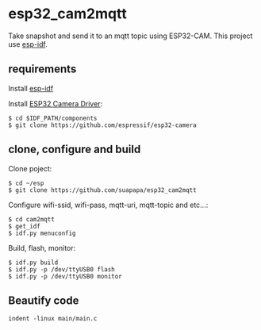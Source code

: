 # esp32_cam2mqtt

Take snapshot and send it to an mqtt topic using ESP32-CAM.
This project use [esp-idf](https://docs.espressif.com/projects/esp-idf/en/latest/esp32/#).

## requirements

Install [esp-idf](https://docs.espressif.com/projects/esp-idf/en/latest/esp32/#)

Install [ESP32 Camera Driver](https://github.com/espressif/esp32-camera):

    $ cd $IDF_PATH/components
    $ git clone https://github.com/espressif/esp32-camera

## clone, configure and build

Clone poject:

    $ cd ~/esp
    $ git clone https://github.com/suapapa/esp32_cam2mqtt

Configure wifi-ssid, wifi-pass, mqtt-uri, mqtt-topic and etc...:

    $ cd cam2mqtt
    $ get_idf
    $ idf.py menuconfig

Build, flash, monitor:

    $ idf.py build
    $ idf.py -p /dev/ttyUSB0 flash
    $ idf.py -p /dev/ttyUSB0 monitor

## Beautify code

    indent -linux main/main.c